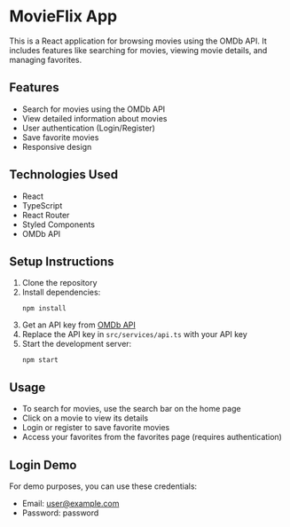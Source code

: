 # MovieFlix App

This is a React application for browsing movies using the OMDb API. It includes features like searching for movies, viewing movie details, and managing favorites.

## Features

- Search for movies using the OMDb API
- View detailed information about movies
- User authentication (Login/Register)
- Save favorite movies
- Responsive design

## Technologies Used

- React
- TypeScript
- React Router
- Styled Components
- OMDb API

## Setup Instructions

1. Clone the repository
2. Install dependencies:
   ```
   npm install
   ```
3. Get an API key from [OMDb API](https://www.omdbapi.com/apikey.aspx)
4. Replace the API key in `src/services/api.ts` with your API key
5. Start the development server:
   ```
   npm start
   ```

## Usage

- To search for movies, use the search bar on the home page
- Click on a movie to view its details
- Login or register to save favorite movies
- Access your favorites from the favorites page (requires authentication)

## Login Demo

For demo purposes, you can use these credentials:

- Email: user@example.com
- Password: password
